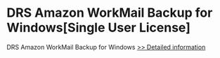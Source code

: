 # DRS Amazon WorkMail Backup for Windows[Single User License]
DRS Amazon WorkMail Backup for Windows
[>> Detailed information](https://secure.shareit.com/shareit/product.html?productid=301004431&affiliateid=200057808)